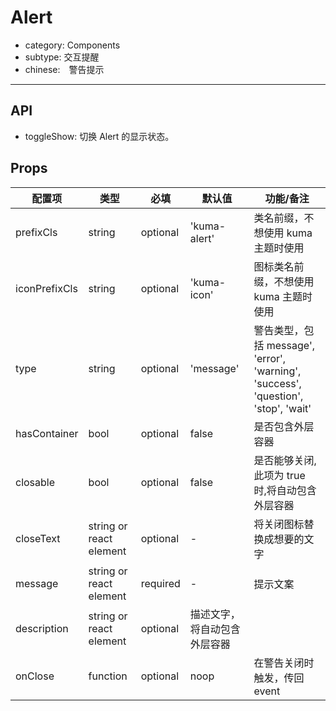 # Alert

- category: Components
- subtype: 交互提醒
- chinese:　警告提示

---

## API

* toggleShow: 切换 Alert 的显示状态。

## Props

| 配置项 | 类型 | 必填 | 默认值 | 功能/备注 |
|---|---|---|---|---|
|prefixCls|string|optional|'kuma-alert'|类名前缀，不想使用 kuma 主题时使用|
|iconPrefixCls|string|optional|'kuma-icon'|图标类名前缀，不想使用 kuma 主题时使用|
|type|string|optional|'message'| 警告类型，包括 message', 'error', 'warning', 'success', 'question', 'stop', 'wait'|
|hasContainer|bool|optional|false|是否包含外层容器|
|closable|bool|optional|false|是否能够关闭,此项为 true 时,将自动包含外层容器|
|closeText|string or react element|optional|-|将关闭图标替换成想要的文字|
|message|string or react element|required|-|提示文案|
|description|string or react element|optional|描述文字，将自动包含外层容器|
|onClose|function|optional|noop|在警告关闭时触发，传回 event|
